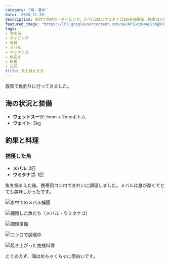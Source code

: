 ```yaml
---
category: "海・潜水"
date: '2020-11-26'
description: 敦賀で魚釣り・ダイビング。メバル2匹とウミタナゴ1匹を捕獲後、携帯コンロで調理して味わいました。
featured_image: "https://lh3.googleusercontent.com/pw/AP1GczNaAy2bbgkHIZQFOr4bHyKGW21QlDNKWfHgbAieg5TRpBdDV8dy_fdFul56DuY23iJCV5cEDETchRfiya_tLofRY-u8acnzGs5puv0NOklKkHuOygcJ=s1621?authuser=0"
tags:
- 海水浴
- ダイビング
- 敦賀
- メバル
- ウミタナゴ
- 魚突き
- 料理
- 日記
title: 魚を捕まえる
---
```


<!-- 元のGoogle Photosリンク: https://photos.app.goo.gl/NTcpmwWgyZgz3BTk8 -->


敦賀で魚釣りに行ってきました。

## 海の状況と装備
- **ウェットスーツ**: 5mm + 2mmボトム
- **ウェイト**: 3kg

## 釣果と料理

### 捕獲した魚
- **メバル**: 2匹
- **ウミタナゴ**: 1匹

魚を捕まえた後、携帯用コンロできれいに調理しました。メバルは身が厚くてとても美味しかったです。

![水中でのメバル捕獲](https://lh3.googleusercontent.com/pw/AP1GczNaAy2bbgkHIZQFOr4bHyKGW21QlDNKWfHgbAieg5TRpBdDV8dy_fdFul56DuY23iJCV5cEDETchRfiya_tLofRY-u8acnzGs5puv0NOklKkHuOygcJ=s1621?authuser=0)

![捕獲した魚たち（メバル・ウミタナゴ）](https://lh3.googleusercontent.com/pw/AP1GczPFbZ3ebfYEZc4VXsOGpbvLBHgqRGdEdxOyxHUaYQfAAMcnLPvJ9AinI-qlDRwGJGWWWnN3zA4A-Qca5erEfCtycIQiEmRuGMUuqiBza8_bYh-arNekFdBgb9dIE2jVxB_js-AebcHqxIoCF4iEagr3Iw=s1621?authuser=0)

![調理準備](https://lh3.googleusercontent.com/pw/AP1GczNBNJAbTDb02wec9T5QAnTfLIYiZOEDXB8C3nXOv3YDlOFw-2vx6_CjL0WXTLZnWKLZsfkYtKUJ6xuMWW_TcHFwOuS6HM8A5VueUiaMvG0IwQKOIqSEMx7zRr3bLXOLNFXqyU26Rtm2oqDZinTlymTWuw=s1621?authuser=0)

![コンロで調理中](https://lh3.googleusercontent.com/pw/AP1GczPsQJQwwPUy4b0N-zkuMcdDZ3TEKskQeU7LlVEmZA9RxqCDfS5lTLK_nACz-U3UTHJAEx_xHFgTCrMf-Ue4Z9Kb6IjH0o95ioWpxmeBOQoEgeNXPPvpcBLUBq7aVOXLZyml3a6DDcEyCnTquj1p4-UXjw=s1621?authuser=0)

![焼き上がった完成料理](https://lh3.googleusercontent.com/pw/AP1GczMxW6l-v-Zxj0Xw6Hg9BOVpCwmmfSUPdUitSYyJARrvK4O5SBBAnMKSKq4oP5C_1IIIKr3B_2Tbf71mrq9KTlKA8f9Scmi-8YeDG0F3D0xbMpjwm7eFQEIQHtHBwiY3Ce0cHIkBlpmiMJWCot-Z4HCYmQ=s1621?authuser=0)

とりあえず、海はめちゃくちゃに面白いです。